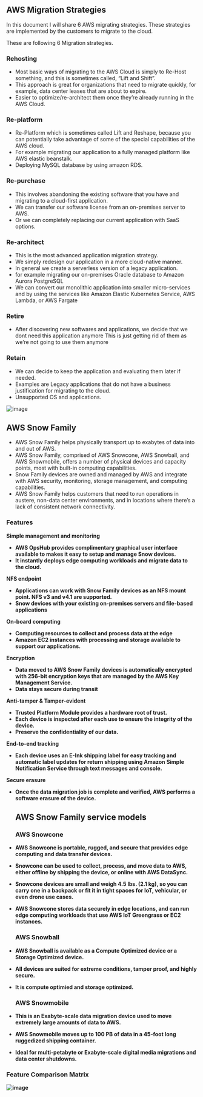 
<h2> AWS Migration Strategies </h2> 

In this document I will share 6 AWS migrating strategies. These strategies are implemented by the customers to migrate to the cloud.

These are following 6 Migration strategies.

<h3> Rehosting </h3>

- Most basic ways of migrating to the AWS Cloud is simply to Re-Host something, and this is sometimes called, “Lift and Shift”.
- This approach is great for organizations that need to migrate quickly, for example, data center leases that are about to expire.
- Easier to optimize/re-architect them once they’re already running in the AWS Cloud.

<h3> Re-platform </h3>

- Re-Platform which is sometimes called Lift and Reshape, because you can potentially take advantage of some of the special capabilities of the AWS cloud.
- For example migrating our application to a fully managed platform like AWS elastic beanstalk.
- Deploying MySQL database by using amazon RDS. 

<h3> Re-purchase </h3>

- This involves abandoning the existing software that you have and migrating to a cloud-first application.
- We can transfer our software license from an on-premises server to AWS.
- Or we can completely replacing our current application with SaaS options.

<h3> Re-architect  </h3>

- This is the most advanced application migration strategy.
- We simply redesign our application in a more cloud-native manner.
- In general we create a serverless version of a legacy application.
- for example migrating our on-premises Oracle database to Amazon Aurora PostgreSQL
- We can convert our monolithic application into smaller micro-services and by using the services like Amazon Elastic Kubernetes Service, AWS Lambda, or AWS Fargate

<h3> Retire  </h3>

- After discovering new softwares and applications, we decide that we dont need this application anymore This is just getting rid of them as we’re not going to use them anymore


<h3> Retain  </h3>

- We can decide to keep the application and evaluating them later if needed.
- Examples are Legacy applications that do not have a business justification for migrating to the cloud.
- Unsupported OS and applications.

![image](https://user-images.githubusercontent.com/58930229/191357207-6cb1062a-6e85-4957-ab27-add4f2f56845.png)

<h2> AWS Snow Family </h2>

- AWS Snow Family helps physically transport up to exabytes of data into and out of AWS.
- AWS Snow Family, comprised of AWS Snowcone, AWS Snowball, and AWS Snowmobile, offers a number of physical devices and capacity points, most with built-in computing capabilities.
- Snow Family devices are owned and managed by AWS and integrate with AWS security, monitoring, storage management, and computing capabilities.
- AWS Snow Family helps customers that need to run operations in austere, non-data center environments, and in locations where there’s a lack of consistent network connectivity.

<h3>Features </h3>

<b>Simple management and monitoring <b> 

- AWS OpsHub provides complimentary graphical user interface available to makes it easy to setup and manage Snow devices.
-  It instantly deploys edge computing workloads and migrate data to the cloud.

<b> NFS endpoint </b>
  
- Applications can work with Snow Family devices as an NFS mount point. NFS v3 and v4.1 are supported. 
- Snow devices with your existing on-premises servers and file-based applications  
  
<b> On-board computing </b>

- Computing resources to collect and process data at the edge   
- Amazon EC2 instances with processing and storage available to support our applications.
  
<b> Encryption </b>

- Data moved to AWS Snow Family devices is automatically encrypted with 256-bit encryption keys that are managed by the AWS Key Management Service.
- Data stays secure during transit
  
<b> Anti-tamper & Tamper-evident </b>

- Trusted Platform Module provides a hardware root of trust. 
- Each device is inspected after each use to ensure the integrity of the device.
- Preserve the confidentiality of our data.  
  
<b> End-to-end tracking </b>

- Each device uses an E-Ink shipping label for easy tracking and automatic label updates for return shipping using Amazon Simple Notification Service through text messages and console.  
  
<b>Secure erasure </b>

- Once the data migration job is complete and verified, AWS performs a software erasure of the device.
  
  <h2> AWS Snow Family service models </h2>
  
  <h3> AWS Snowcone </h3>
  
- AWS Snowcone is portable, rugged, and secure that provides edge computing and data transfer devices.
- Snowcone can be used to collect, process, and move data to AWS, either offline by shipping the device, or online with AWS DataSync.
- Snowcone devices are small and weigh 4.5 lbs. (2.1 kg), so you can carry one in a backpack or fit it in tight spaces for IoT, vehicular, or even drone use cases.
- AWS Snowcone stores data securely in edge locations, and can run edge computing workloads that use AWS IoT Greengrass or EC2 instances.
  
  <h3> AWS Snowball </h3>
  
- AWS Snowball is available as a Compute Optimized device or a Storage Optimized device.
- All devices are suited for extreme conditions, tamper proof, and highly secure.  
- It is compute optimied and storage optimized.   
  
  <h3> AWS Snowmobile </h3>
  
- This is an Exabyte-scale data migration device used to move extremely large amounts of data to AWS.
- AWS Snowmobile moves up to 100 PB of data in a 45-foot long ruggedized shipping container. 
- Ideal for multi-petabyte or Exabyte-scale digital media migrations and data center shutdowns.
  

<h3> Feature Comparison Matrix </h3>  
  
  
 ![image](https://user-images.githubusercontent.com/58930229/191364570-7e918ec3-5351-4729-a06b-dfcd281e2bb0.png)

  
  
  
